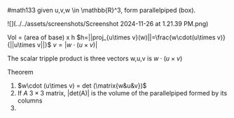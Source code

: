 #math133 
given u,v,w \in \mathbb{R}^3, form parallelpiped (box).

![](../../assets/screenshots/Screenshot 2024-11-26 at 1.21.39 PM.png)

Vol = (area of base) x h
$h=||proj_{u\times v}(w)||=\frac{w\cdot(u\times v)}{||u\times v||}$
$v=|w\cdot (u\times v)|$

The scalar tripple product is three vectors w,u,v is $w\cdot (u\times v)$

Theorem
1. $w\cdot (u\times v) = det (\matrix{w&u&v})$
2. If $A$ $3\times 3$ matrix, |det(A)| is the volume of the parallelpiped formed by its columns
3. 